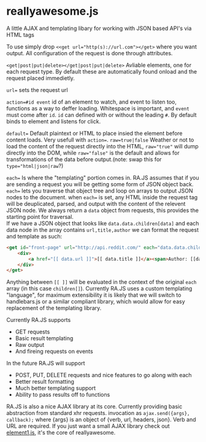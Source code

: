 reallyawesome.js
================

A little AJAX and templating libary for working with JSON based API's via HTML tags

To use simply drop `<<get url="http(s)://url.com"></get>` where you want output. All configuration of the request is done through attributes. 

`<get|post|put|delete></get|post|put|delete>` Avliable elements, one for each request type. By default these are automatically found onload and the request placed immedietly.

`url=` sets the request url

`action=#id event` id of an element to watch, and event to listen too, functions as a way to deffer loading. Whitespace is important, and `event` must come after `id`.	`id` can defined with or without the leading `#`. By default binds to element and listens for click.

`default=` Default plaintext or HTML to place insied the element before content loads. Very usefull with `action=`.
`raw=true|false` Weather or not to load the content of the request directly into the HTML, `raw="true"` will dump directly into the DOM, while `raw="false"` is the default and allows for transformations of the data before output.(note: swap this for `type="html|json|raw`?)  

`each=` Is where the "templating" portion comes in. RA.JS assumes that if you are sending a request you will be getting some form of JSON object back. `each=` lets you traverse that object tree and loop on arrays to output JSON nodes to the document. when `each=` is set, any HTML inside the request tag will be deuplicated, parsed, and output with the content of the relevent JSON node. We always return a `data` object from requests, this provides the starting point for traversal.  
If we have a JSON object that looks like `data.data.children[data]` and each data node in the array contains `url,title,author` we can format the request and template as such:
```html
<get id="front-page" url="http://api.reddit.com/" each="data.data.children" default="Loading...">
	<div>
		<a href="[[ data.url ]]">[[ data.title ]]</a><span>Author: [[data.author]]</span>
	</div>
</get>
```

Anything between `[[ ]]` will be evaluated in the context of the original `each` array (in this case `children[]`). Currently RA.JS uses a custom templating "language", for maximum extensibility it is likely that we will switch to handlebars.js or a similar compliant library, which would allow for easy replacement of the templating library.

Currently RA.JS supports
* GET requests
* Basic result templating
* Raw output
* And fireing requests on events

In the future RA.JS will support
* POST, PUT, DELETE requests and nice features to go along with each
* Better result formatting
* Much better templating support
* Ability to pass results off to functions

RA.JS is also a nice AJAX library at its core. Currently providing basic abstraction from standard xhr requests. invocation as `ajax.send({args}, callback);` where {args} is an object of {verb, url, headers, json}. Verb and URL are required. If you just want a small AJAX library check out [element1.js](https://github.com/hansolo669/element1.js), it's the core of reallyawesome.
